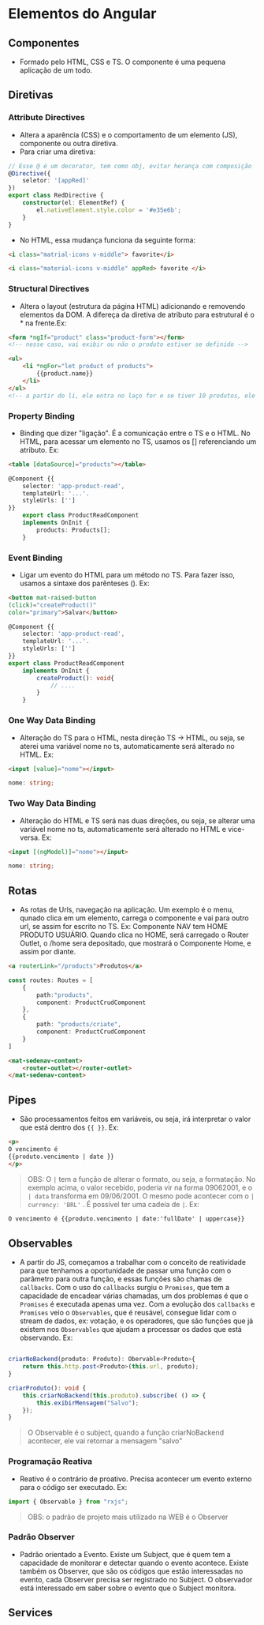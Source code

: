 # Elementos do Angular

## Componentes
- Formado pelo HTML, CSS e TS. O componente é uma pequena aplicação de um todo.

## Diretivas
### Attribute Directives
- Altera a aparência (CSS) e o comportamento de um elemento (JS), componente ou outra diretiva.
- Para criar uma diretiva:
```ts
// Esse @ é um decorator, tem como obj, evitar herança com composição
@Directive({
    seletor: '[appRed]'
})
export class RedDirective {
    constructor(el: ElementRef) {
        el.nativeElement.style.color = '#e35e6b';
    }
}
```
- No HTML, essa mudança funciona da seguinte forma: 
```html
<i class="matrial-icons v-middle"> favorite</i>
```

```html
<i class="material-icons v-middle" appRed> favorite </i>
```

### Structural Directives
- Altera o layout (estrutura da página HTML) adicionando e removendo elementos da DOM. A difereça da diretiva de atributo para estrutural é o * na frente.Ex: 
```html
<form *ngIf="product" class="product-form"></form>
<!-- nesse caso, vai exibir ou não o produto estiver se definido -->
```

```html
<ul>
    <li *ngFor="let product of products">
        {{product.name}}
    </li>
</ul>
<!-- a partir do li, ele entra no laço for e se tiver 10 produtos, ele vai mostrar o nome dos 10 produtos. Vai adicionar novos elementos na DOM de acordo com a lista de produtos -->
```
### Property Binding
- Binding que dizer "ligação". É a comunicação entre o TS e o HTML. No HTML, para acessar um elemento no TS, usamos os [] referenciando um atributo. Ex:
```html
<table [dataSource]="products"></table>
```
```ts
@Component {{
    selector: 'app-product-read',
    templateUrl: '...'.
    styleUrls: ['']
}}
    export class ProductReadComponent
    implements OnInit {
        products: Products[];
    }
```
### Event Binding
- Ligar um evento do HTML para um método no TS. Para fazer isso, usamos a sintaxe dos parênteses (). Ex:
```html
<button mat-raised-button
(click)="createProduct()"
color="primary">Salvar</button>
```
```ts
@Component {{
    selector: 'app-product-read',
    templateUrl: '...'.
    styleUrls: ['']
}}
export class ProductReadComponent 
    implements OnInit {
        createProduct(): void{
            // ....
        }
    }
```
### One Way Data Binding
- Alteração do TS para o HTML, nesta direção TS -> HTML, ou seja, se aterei uma variável nome no ts, automaticamente será alterado no HTML. Ex:
```html
<input [value]="nome"></input>
```
```ts
nome: string;
```
### Two Way Data Binding
- Alteração do HTML e TS será nas duas direções, ou seja, se alterar uma variável nome no ts, automaticamente será alterado no HTML e vice-versa. Ex:
```html
<input [(ngModel)]="nome"></input>
```
```ts
nome: string;
```
## Rotas
- As rotas de Urls, navegação na aplicação. Um exemplo é o menu, qunado clica em um elemento, carrega o componente e vai para outro url, se assim for escrito no TS. Ex: Componente NAV tem HOME PRODUTO USUÁRIO. Quando clica no HOME, será carregado o Router Outlet, o /home sera depositado, que mostrará o Componente Home, e assim por diante.
```html
<a routerLink="/products">Produtos</a>
```
```ts
const routes: Routes = [
    {
        path:"products",
        component: ProductCrudComponent
    }, 
    {
        path: "products/criate",
        component: ProductCrudComponent
    }
]
```

```html
<mat-sedenav-content>
    <router-outlet></router-outlet>
</mat-sedenav-content>
```

## Pipes
- São processamentos feitos em variáveis, ou seja, irá interpretar o valor que está dentro dos `{{ }}`. Ex: 

```HTML
<p>
O vencimento é 
{{produto.vencimento | date }}
</p>
```

> OBS: O `|` tem a função de alterar o formato, ou seja, a formatação. No exemplo acima, o valor recebido, poderia vir na forma 09062001, e o `| data` transforma em 09/06/2001. O mesmo pode acontecer com o `| currency: 'BRL'` . É possível ter uma cadeia de `|`. Ex:

```html
O vencimento é {{produto.vencimento | date:'fullDate' | uppercase}}
```

## Observables
- A partir do JS, começamos a trabalhar com o conceito de reatividade para que tenhamos a oportunidade de passar uma função com o parâmetro para outra função, e essas funções são chamas de `callbacks`. Com o uso do `callbacks` surgiu o `Promises`, que tem a capacidade de encadear várias chamadas, um dos problemas é que o `Promises` é executada apenas uma vez. Com a evolução dos `callbacks` e `Promises` veio o `Observables`, que é reusável, consegue lidar com o stream de dados, ex: votação, e os operadores, que são funções que já existem nos `Observables` que ajudam a processar os dados que está observando. Ex: 
```ts

criarNoBackend(produto: Produto): Obervable<Produto>{
    return this.http.post<Produto>(this.url, produto);
}

criarProduto(): void {
    this.criarNoBackend(this.produto).subscribe( () => {
        this.exibirMensagem("Salvo");
    });
}
```
> O Observable é o subject, quando a função criarNoBackend acontecer, ele vai retornar  a mensagem "salvo"
### Programação Reativa
- Reativo é o contrário de proativo. Precisa acontecer um evento externo para o código ser executado. Ex:
```ts
import { Observable } from "rxjs";
```
> OBS: o padrão de projeto mais utilizado na WEB é o Observer
### Padrão Observer
- Padrão orientado a Evento. Existe um Subject, que é quem tem a capacidade de monitorar e detectar quando o evento acontece. Existe também os Observer, que são os códigos que estão interessadas no evento, cada Observer precisa ser registrado no Subject. O observador está interessado em saber sobre o evento que o Subject monitora.

## Services